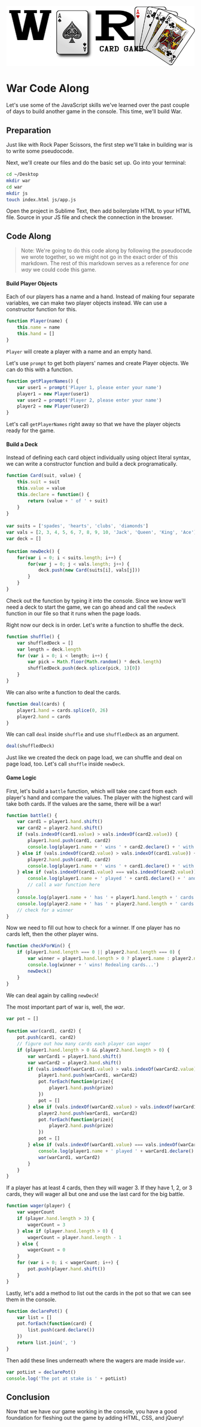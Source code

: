 ![war](./assets/war_title.png)

# War Code Along

Let's use some of the JavaScript skills we've learned over the past couple of days to build another game in the console. This time, we'll build War.

## Preparation

Just like with Rock Paper Scissors, the first step we'll take in building war is to write some pseudocode.

Next, we'll create our files and do the basic set up. Go into your terminal:

```bash
cd ~/Desktop
mkdir war
cd war
mkdir js
touch index.html js/app.js
```

Open the project in Sublime Text, then add boilerplate HTML to your HTML file. Source in your JS file and check the connection in the browser.

## Code Along

> Note: We're going to do this code along by following the pseudocode we wrote together, so we might not go in the exact order of this markdown. The rest of this markdown serves as a reference for *one way* we could code this game.

#### Build Player Objects

Each of our players has a name and a hand. Instead of making four separate variables, we can make two player objects instead. We can use a constructor function for this.

```js
function Player(name) {
	this.name = name
	this.hand = []
}
```

`Player` will create a player with a name and an empty hand.

Let's use `prompt` to get both players' names and create Player objects. We can do this with a function.

```js
function getPlayerNames() {
	var user1 = prompt('Player 1, please enter your name')
	player1 = new Player(user1)
	var user2 = prompt('Player 2, please enter your name')
	player2 = new Player(user2)
}
```

Let's call `getPlayerNames` right away so that we have the player objects ready for the game.

#### Build a Deck

Instead of defining each card object individually using object literal syntax, we can write a constructor function and build a deck programatically.

```js
function Card(suit, value) {
	this.suit = suit
	this.value = value
	this.declare = function() {
		return (value + ' of ' + suit)
	}
}

var suits = ['spades', 'hearts', 'clubs', 'diamonds']
var vals = [2, 3, 4, 5, 6, 7, 8, 9, 10, 'Jack', 'Queen', 'King', 'Ace']
var deck = []

function newDeck() {
	for(var i = 0; i < suits.length; i++) {
		for(var j = 0; j < vals.length; j++) {
			deck.push(new Card(suits[i], vals[j]))
		}
	}
}
```
Check out the function by typing it into the console. Since we know we'll need a deck to start the game, we can go ahead and call the `newDeck` function in our file so that it runs when the page loads.

Right now our deck is in order. Let's write a function to shuffle the deck.

```js
function shuffle() {
	var shuffledDeck = []
	var length = deck.length
	for (var i = 0; i < length; i++) {
		var pick = Math.floor(Math.random() * deck.length)
		shuffledDeck.push(deck.splice(pick, 1)[0])
	}
}
```

We can also write a function to deal the cards.

```js
function deal(cards) {
	player1.hand = cards.splice(0, 26)
	player2.hand = cards
}
```
We can call `deal` inside `shuffle` and use `shuffledDeck` as an argument.

```js
deal(shuffledDeck)
```

Just like we created the deck on page load, we can shuffle and deal on page load, too. Let's call `shuffle` inside `newDeck`.

#### Game Logic

First, let's build a `battle` function, which will take one card from each player's hand and compare the values. The player with the highest card will take both cards. If the values are the same, there will be a war!

```js
function battle() {
	var card1 = player1.hand.shift()
	var card2 = player2.hand.shift()
	if (vals.indexOf(card1.value) > vals.indexOf(card2.value)) {
		player1.hand.push(card1, card2)
		console.log(player1.name + ' wins ' + card2.declare() + ' with ' + card1.declare())
	} else if (vals.indexOf(card2.value) > vals.indexOf(card1.value)) {
		player2.hand.push(card1, card2)
		console.log(player1.name + ' wins ' + card1.declare() + ' with ' + card2.declare())
	} else if (vals.indexOf(card1.value) === vals.indexOf(card2.value)) {
		console.log(player1.name + ' played ' + card1.declare() + ' and ' + player2.name + ' played ' + card2.declare() + '. THIS MEANS WAR!')
		// call a war function here
	}
	console.log(player1.name + ' has ' + player1.hand.length + ' cards.')
	console.log(player2.name + ' has ' + player2.hand.length + ' cards.')
	// check for a winner
}
```

Now we need to fill out how to check for a winner. If one player has no cards left, then the other player wins.

```js
function checkForWin() {
	if (player1.hand.length === 0 || player2.hand.length === 0) {
		var winner = player1.hand.length > 0 ? player1.name : player2.name
		console.log(winner + ' wins! Redealing cards...')
		newDeck()
	}
}
```
We can deal again by calling `newDeck`!

The most important part of war is, well, the *war*.

```js
var pot = []

function war(card1, card2) {
	pot.push(card1, card2)
	// figure out how many cards each player can wager
	if (player1.hand.length > 0 && player2.hand.length > 0) {
		var warCard1 = player1.hand.shift()
		var warCard2 = player2.hand.shift()
		if (vals.indexOf(warCard1.value) > vals.indexOf(warCard2.value)) {
			player1.hand.push(warCard1, warCard2)
			pot.forEach(function(prize){
				player1.hand.push(prize)
			})
			pot = []
		} else if (vals.indexOf(warCard2.value) > vals.indexOf(warCard1.value)) {
			player2.hand.push(warCard1, warCard2)
			pot.forEach(function(prize){
				player2.hand.push(prize)
			})
			pot = []
		} else if (vals.indexOf(warCard1.value) === vals.indexOf(warCard2.value)) {
			console.log(player1.name + ' played ' + warCard1.declare() + ' and ' + player2.name + ' played ' + warCard2.declare() + '. THIS MEANS WAR!')
			war(warCard1, warCard2)
		}
	}
}
```

If a player has at least 4 cards, then they will wager 3. If they have 1, 2, or 3 cards, they will wager all but one and use the last card for the big battle.

```js
function wager(player) {
	var wagerCount
	if (player.hand.length > 3) {
		wagerCount = 3
	} else if (player.hand.length > 0) {
		wagerCount = player.hand.length - 1
	} else {
		wagerCount = 0
	}
	for (var i = 0; i < wagerCount; i++) {
		pot.push(player.hand.shift())
	}
}
```

Lastly, let's add a method to list out the cards in the pot so that we can see them in the console.

```js
function declarePot() {
	var list = []
	pot.forEach(function(card) {
		list.push(card.declare())
	})
	return list.join(', ')
}
```

Then add these lines underneath where the wagers are made inside `war`.

```js
var potList = declarePot()
console.log('The pot at stake is ' + potList)
```

## Conclusion

Now that we have our game working in the console, you have a good foundation for fleshing out the game by adding HTML, CSS, and jQuery!